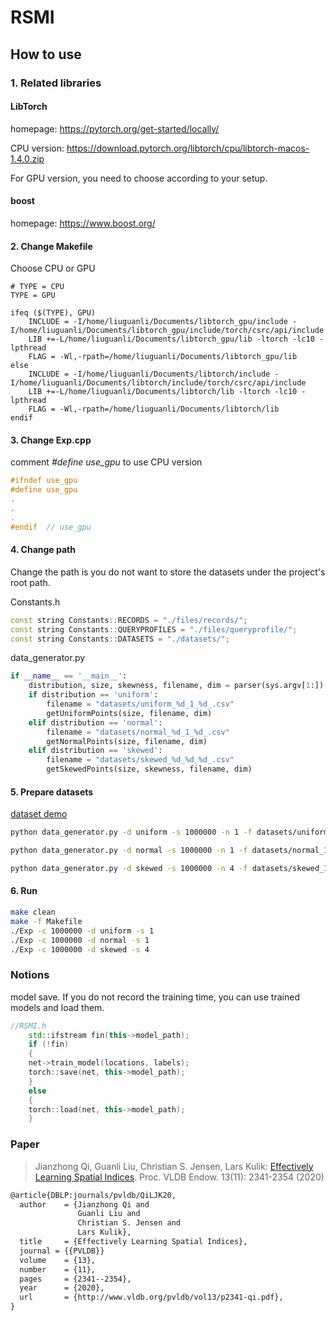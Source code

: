 # RSMI




##  How to use

### 1. Related libraries

#### LibTorch
homepage: https://pytorch.org/get-started/locally/

CPU version: https://download.pytorch.org/libtorch/cpu/libtorch-macos-1.4.0.zip

For GPU version, you need to choose according to your setup.

#### boost

homepage: https://www.boost.org/

#### 2. Change Makefile

Choose CPU or GPU

```
# TYPE = CPU
TYPE = GPU

ifeq ($(TYPE), GPU)
	INCLUDE = -I/home/liuguanli/Documents/libtorch_gpu/include -I/home/liuguanli/Documents/libtorch_gpu/include/torch/csrc/api/include
	LIB +=-L/home/liuguanli/Documents/libtorch_gpu/lib -ltorch -lc10 -lpthread
	FLAG = -Wl,-rpath=/home/liuguanli/Documents/libtorch_gpu/lib
else
	INCLUDE = -I/home/liuguanli/Documents/libtorch/include -I/home/liuguanli/Documents/libtorch/include/torch/csrc/api/include
	LIB +=-L/home/liuguanli/Documents/libtorch/lib -ltorch -lc10 -lpthread
	FLAG = -Wl,-rpath=/home/liuguanli/Documents/libtorch/lib
endif
```
#### 3. Change Exp.cpp

comment *#define use_gpu* to use CPU version

```C++
#ifndef use_gpu
#define use_gpu
.
.
.
#endif  // use_gpu
```

#### 4. Change path

Change the path is you do not want to store the datasets under the project's root path.

Constants.h
```C++
const string Constants::RECORDS = "./files/records/";
const string Constants::QUERYPROFILES = "./files/queryprofile/";
const string Constants::DATASETS = "./datasets/";
```

data_generator.py
```python
if __name__ == '__main__':
    distribution, size, skewness, filename, dim = parser(sys.argv[1:])
    if distribution == 'uniform':
        filename = "datasets/uniform_%d_1_%d_.csv"
        getUniformPoints(size, filename, dim)
    elif distribution == 'normal':
        filename = "datasets/normal_%d_1_%d_.csv"
        getNormalPoints(size, filename, dim)
    elif distribution == 'skewed':
        filename = "datasets/skewed_%d_%d_%d_.csv"
        getSkewedPoints(size, skewness, filename, dim)
```


#### 5. Prepare datasets

[dataset demo](./datasets/uniform_10000_1_2_.csv)

```bash
python data_generator.py -d uniform -s 1000000 -n 1 -f datasets/uniform_1000000_1_2_.csv -m 2
```

```bash
python data_generator.py -d normal -s 1000000 -n 1 -f datasets/normal_1000000_1_2_.csv -m 2
```

```bash
python data_generator.py -d skewed -s 1000000 -n 4 -f datasets/skewed_1000000_4_2_.csv -m 2
```

#### 6. Run

```bash
make clean
make -f Makefile
./Exp -c 1000000 -d uniform -s 1
./Exp -c 1000000 -d normal -s 1
./Exp -c 1000000 -d skewed -s 4
```

### Notions

model save. If you do not record the training time, you can use trained models and load them. 


```C++
//RSMI.h
    std::ifstream fin(this->model_path);
    if (!fin)
    {
	net->train_model(locations, labels);
	torch::save(net, this->model_path);
    }
    else
    {
	torch::load(net, this->model_path);
    }
```

### Paper

> Jianzhong Qi, Guanli Liu, Christian S. Jensen, Lars Kulik: [Effectively Learning Spatial Indices](http://www.vldb.org/pvldb/vol13/p2341-qi.pdf). Proc. VLDB Endow. 13(11): 2341-2354 (2020)

```tex
@article{DBLP:journals/pvldb/QiLJK20,
  author    = {Jianzhong Qi and
               Guanli Liu and
               Christian S. Jensen and
               Lars Kulik},
  title     = {Effectively Learning Spatial Indices},
  journal = {{PVLDB}}
  volume    = {13},
  number    = {11},
  pages     = {2341--2354},
  year      = {2020},
  url       = {http://www.vldb.org/pvldb/vol13/p2341-qi.pdf},
}
```


